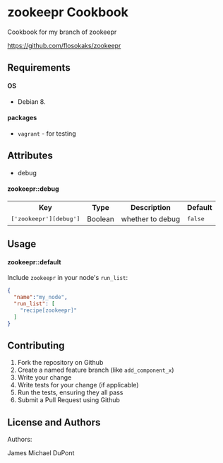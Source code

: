 zookeepr Cookbook
=================
Cookbook for my branch of zookeepr

https://github.com/flosokaks/zookeepr


Requirements
------------

#### OS

* Debian 8.

#### packages

- `vagrant` - for testing

Attributes
----------

* debug

#### zookeepr::debug

<table>
  <tr>
    <th>Key</th>
    <th>Type</th>
    <th>Description</th>
    <th>Default</th>
  </tr>
  <tr>
    <td><tt>['zookeepr'][debug']</tt></td>
    <td>Boolean</td>
    <td>whether to debug</td>
    <td><tt>false</tt></td>
  </tr>
</table>

Usage
-----
#### zookeepr::default

Include `zookeepr` in your node's `run_list`:

```json
{
  "name":"my_node",
  "run_list": [
    "recipe[zookeepr]"
  ]
}
```

Contributing
------------

1. Fork the repository on Github
2. Create a named feature branch (like `add_component_x`)
3. Write your change
4. Write tests for your change (if applicable)
5. Run the tests, ensuring they all pass
6. Submit a Pull Request using Github

License and Authors
-------------------
Authors:

James Michael DuPont <h4ck3rm1k3>
